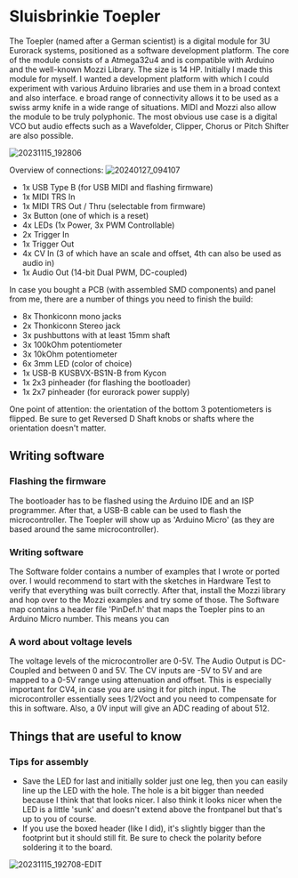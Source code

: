 # Sluisbrinkie Toepler
The Toepler (named after a German scientist) is a digital module for 3U Eurorack systems, positioned as a software development platform. The core of the module consists of a Atmega32u4 and is compatible with Arduino and the well-known Mozzi Library. The size is 14 HP. Initially I made this module for myself. I wanted a development platform with which I could experiment with various Arduino libraries and use them in a broad context and also interface. e broad range of connectivity allows it to be used as a swiss army knife in a wide range of situations. MIDI and Mozzi also allow the module to be truly polyphonic. The most obvious use case is a digital VCO but audio effects such as a Wavefolder, Clipper, Chorus or Pitch Shifter are also possible.

![20231115_192806](https://github.com/niektb/sluisbrinkie-eurorack-published/assets/1948785/faaf6aef-b2a3-4863-9b0b-0fc373ffbd65)

Overview of connections:
![20240127_094107](https://github.com/niektb/sluisbrinkie-eurorack-published/assets/1948785/52aae7f0-b71f-4000-a554-3affe9406e22)

- 1x USB Type B (for USB MIDI and flashing firmware)
- 1x MIDI TRS In
- 1x MIDI TRS Out / Thru (selectable from firmware)
- 3x Button (one of which is a reset)
- 4x LEDs (1x Power, 3x PWM Controllable)
- 2x Trigger In
- 1x Trigger Out
- 4x CV In (3 of which have an scale and offset, 4th can also be used as audio in)
- 1x Audio Out (14-bit Dual PWM, DC-coupled)

In case you bought a PCB (with assembled SMD components) and panel from me, there are a number of things you need to finish the build:
- 8x Thonkiconn mono jacks
- 2x Thonkiconn Stereo jack
- 3x pushbuttons with at least 15mm shaft
- 3x 100kOhm potentiometer
- 3x 10kOhm potentiometer
- 6x 3mm LED (color of choice)
- 1x USB-B KUSBVX-BS1N-B from Kycon
- 1x 2x3 pinheader (for flashing the bootloader)
- 1x 2x7 pinheader (for eurorack power supply)

One point of attention: the orientation of the bottom 3 potentiometers is flipped. Be sure to get Reversed D Shaft knobs or shafts where the orientation doesn't matter.

## Writing software
### Flashing the firmware
The bootloader has to be flashed using the Arduino IDE and an ISP programmer. After that, a USB-B cable can be used to flash the microcontroller. The Toepler will show up as 'Arduino Micro' (as they are based around the same microcontroller).
### Writing software
The Software folder contains a number of examples that I wrote or ported over. I would recommend to start with the sketches in Hardware Test to verify that everything was built correctly. After that, install the Mozzi library and hop over to the Mozzi examples and try some of those.
The Software map contains a header file 'PinDef.h' that maps the Toepler pins to an Arduino Micro number. This means you can 
### A word about voltage levels
The voltage levels of the microcontroller are 0-5V. The Audio Output is DC-Coupled and between 0 and 5V. The CV inputs are -5V to 5V and are mapped to a 0-5V range using attenuation and offset. This is especially important for CV4, in case you are using it for pitch input. The microcontroller essentially sees 1/2Voct and you need to compensate for this in software. Also, a 0V input will give an ADC reading of about 512.

## Things that are useful to know
### Tips for assembly
- Save the LED for last and initially solder just one leg, then you can easily line up the LED with the hole. The hole is a bit bigger than needed because I think that that looks nicer. I also think it looks nicer when the LED is a little 'sunk' and doesn't extend above the frontpanel but that's up to you of course.
- If you use the boxed header (like I did), it's slightly bigger than the footprint but it should still fit. Be sure to check the polarity before soldering it to the board.

![20231115_192708-EDIT](https://github.com/niektb/sluisbrinkie-eurorack-published/assets/1948785/a5d1d355-d6c3-440f-9783-a198386a5951)

